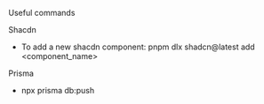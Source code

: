 
Useful commands

Shacdn
  - To add a new shacdn component: pnpm dlx shadcn@latest add <component_name>


Prisma
  - npx prisma db:push